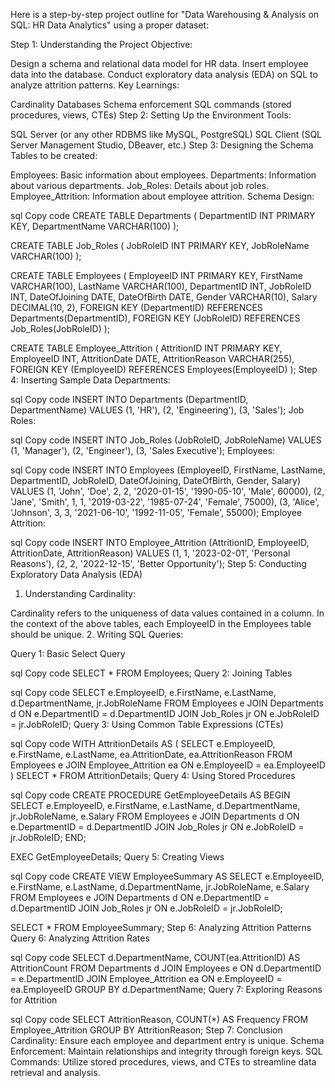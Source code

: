 Here is a step-by-step project outline for "Data Warehousing & Analysis on SQL: HR Data Analytics" using a proper dataset:

Step 1: Understanding the Project
Objective:

Design a schema and relational data model for HR data.
Insert employee data into the database.
Conduct exploratory data analysis (EDA) on SQL to analyze attrition patterns.
Key Learnings:

Cardinality
Databases
Schema enforcement
SQL commands (stored procedures, views, CTEs)
Step 2: Setting Up the Environment
Tools:

SQL Server (or any other RDBMS like MySQL, PostgreSQL)
SQL Client (SQL Server Management Studio, DBeaver, etc.)
Step 3: Designing the Schema
Tables to be created:

Employees: Basic information about employees.
Departments: Information about various departments.
Job_Roles: Details about job roles.
Employee_Attrition: Information about employee attrition.
Schema Design:

sql
Copy code
CREATE TABLE Departments (
    DepartmentID INT PRIMARY KEY,
    DepartmentName VARCHAR(100)
);

CREATE TABLE Job_Roles (
    JobRoleID INT PRIMARY KEY,
    JobRoleName VARCHAR(100)
);

CREATE TABLE Employees (
    EmployeeID INT PRIMARY KEY,
    FirstName VARCHAR(100),
    LastName VARCHAR(100),
    DepartmentID INT,
    JobRoleID INT,
    DateOfJoining DATE,
    DateOfBirth DATE,
    Gender VARCHAR(10),
    Salary DECIMAL(10, 2),
    FOREIGN KEY (DepartmentID) REFERENCES Departments(DepartmentID),
    FOREIGN KEY (JobRoleID) REFERENCES Job_Roles(JobRoleID)
);

CREATE TABLE Employee_Attrition (
    AttritionID INT PRIMARY KEY,
    EmployeeID INT,
    AttritionDate DATE,
    AttritionReason VARCHAR(255),
    FOREIGN KEY (EmployeeID) REFERENCES Employees(EmployeeID)
);
Step 4: Inserting Sample Data
Departments:

sql
Copy code
INSERT INTO Departments (DepartmentID, DepartmentName) VALUES
(1, 'HR'),
(2, 'Engineering'),
(3, 'Sales');
Job Roles:

sql
Copy code
INSERT INTO Job_Roles (JobRoleID, JobRoleName) VALUES
(1, 'Manager'),
(2, 'Engineer'),
(3, 'Sales Executive');
Employees:

sql
Copy code
INSERT INTO Employees (EmployeeID, FirstName, LastName, DepartmentID, JobRoleID, DateOfJoining, DateOfBirth, Gender, Salary) VALUES
(1, 'John', 'Doe', 2, 2, '2020-01-15', '1990-05-10', 'Male', 60000),
(2, 'Jane', 'Smith', 1, 1, '2019-03-22', '1985-07-24', 'Female', 75000),
(3, 'Alice', 'Johnson', 3, 3, '2021-06-10', '1992-11-05', 'Female', 55000);
Employee Attrition:

sql
Copy code
INSERT INTO Employee_Attrition (AttritionID, EmployeeID, AttritionDate, AttritionReason) VALUES
(1, 1, '2023-02-01', 'Personal Reasons'),
(2, 2, '2022-12-15', 'Better Opportunity');
Step 5: Conducting Exploratory Data Analysis (EDA)
1. Understanding Cardinality:

Cardinality refers to the uniqueness of data values contained in a column. In the context of the above tables, each EmployeeID in the Employees table should be unique.
2. Writing SQL Queries:

Query 1: Basic Select Query

sql
Copy code
SELECT * FROM Employees;
Query 2: Joining Tables

sql
Copy code
SELECT e.EmployeeID, e.FirstName, e.LastName, d.DepartmentName, jr.JobRoleName
FROM Employees e
JOIN Departments d ON e.DepartmentID = d.DepartmentID
JOIN Job_Roles jr ON e.JobRoleID = jr.JobRoleID;
Query 3: Using Common Table Expressions (CTEs)

sql
Copy code
WITH AttritionDetails AS (
    SELECT e.EmployeeID, e.FirstName, e.LastName, ea.AttritionDate, ea.AttritionReason
    FROM Employees e
    JOIN Employee_Attrition ea ON e.EmployeeID = ea.EmployeeID
)
SELECT * FROM AttritionDetails;
Query 4: Using Stored Procedures

sql
Copy code
CREATE PROCEDURE GetEmployeeDetails
AS
BEGIN
    SELECT e.EmployeeID, e.FirstName, e.LastName, d.DepartmentName, jr.JobRoleName, e.Salary
    FROM Employees e
    JOIN Departments d ON e.DepartmentID = d.DepartmentID
    JOIN Job_Roles jr ON e.JobRoleID = jr.JobRoleID;
END;

EXEC GetEmployeeDetails;
Query 5: Creating Views

sql
Copy code
CREATE VIEW EmployeeSummary AS
SELECT e.EmployeeID, e.FirstName, e.LastName, d.DepartmentName, jr.JobRoleName, e.Salary
FROM Employees e
JOIN Departments d ON e.DepartmentID = d.DepartmentID
JOIN Job_Roles jr ON e.JobRoleID = jr.JobRoleID;

SELECT * FROM EmployeeSummary;
Step 6: Analyzing Attrition Patterns
Query 6: Analyzing Attrition Rates

sql
Copy code
SELECT d.DepartmentName, COUNT(ea.AttritionID) AS AttritionCount
FROM Departments d
JOIN Employees e ON d.DepartmentID = e.DepartmentID
JOIN Employee_Attrition ea ON e.EmployeeID = ea.EmployeeID
GROUP BY d.DepartmentName;
Query 7: Exploring Reasons for Attrition

sql
Copy code
SELECT AttritionReason, COUNT(*) AS Frequency
FROM Employee_Attrition
GROUP BY AttritionReason;
Step 7: Conclusion
Cardinality: Ensure each employee and department entry is unique.
Schema Enforcement: Maintain relationships and integrity through foreign keys.
SQL Commands: Utilize stored procedures, views, and CTEs to streamline data retrieval and analysis.







